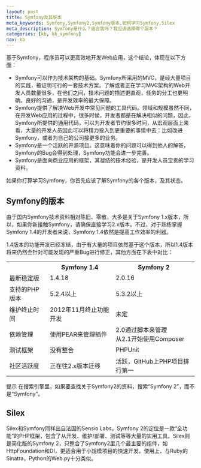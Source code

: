 ```yaml
---
layout: post
title: Symfony及其版本
meta_keywords: Symfony,Symfony2,Symfony版本,如何学习Symfony,Silex
meta_description: Symfony是什么？适合我吗？我应该选择哪个版本？
categories: [kb, kb_symfony]
nav: kb
---
```


基于Symfony，程序员可以更高效地开发Web应用，这个结论，体现在以下方面：

* Symfony可以作为技术架构的基础。Symfony所采用的MVC，是经大量项目的实践，被证明可行的一套技术方案。了解或者正在学习MVC架构的Web开发人员数量很多，在他们之间，技术问题的描述更直观，任务的分工也更明确。良好的沟通，是开发效率的最大保障。
* Symfony提供了解决Web开发中常见问题的工具代码。领域和规模虽然不同，在开发Web应用的过程中，很多时候，开发者都是在解决相似的问题，因此，Symfony所提供的通用代码，可以为开发者节约很多时间，从宏观层面上来看，大量的开发人员因此可以将精力投入到更重要的事情中去：比如改进Symfony，或者为自己的公司接更多的业务。
* Symfony是一个活跃的开源项目。这意味着你的问题可以得到他人的解答，Symfony的Bug会得到处理，Symfony功能会进一步完善。
* Symfony是面向商业应用的框架，其凝结的技术经验，是开发人员宝贵的学习资料。

如果你打算学习Symfony，你首先应该了解Symfony的各个版本，及其状态。

Symfony的版本
-------------

由于国内Symfony技术资料相对陈旧、零散，大多是关于Symfony 1.x版本，所以，如果你新接触Symfony，请确保直接学习2.x版本。不过，对于熟练掌握Symfony 1.4的开发者来说，Symfony 1.4依然是提高工作效率的利器。

1.4版本的功能开发已经冻结，由于有大量的项目依然基于这个版本，所以1.4版本将来仍然会针对可能发现的严重Bug进行修正，其他方面在下表中对比：

<table class="table table-bordered">
    <tr>
        <th></th>
        <th>Symfony 1.4</th>
        <th>Symfony 2</th>
    </tr>
    <tr>
        <td>最新稳定版</td>
        <td>1.4.18</td>
        <td>2.0.16</td>
    </tr>
    <tr>
        <td>支持的PHP版本</td>
        <td>5.2.4以上</td>
        <td>5.3.2以上</td>
    </tr>
    <tr>
        <td>维护终止时间</td>
        <td>2012年11月终止功能开发</td>
        <td>未定</td>
    </tr>
    <tr>
        <td>依赖管理</td>
        <td>使用PEAR来管理插件</td>
        <td>2.0通过脚本来管理<br />
        从2.1开始使用Composer</td>
    </tr>
    <tr>
        <td>测试框架</td>
        <td>没有整合</td>
        <td>PHPUnit</td>
    </tr>
    <tr>
        <td>社区活跃度</td>
        <td>正在往2.x版本迁移</td>
        <td>活跃，GitHub上PHP项目排行第一</td>
    </tr>
</table>

<p><span class="label">提示</span> 在搜索引擎里，如果要查找关于Symfony2的资料，搜索“Symfony 2”，而不是“Symfony”。</p>

Silex
-----

Silex和Symfony同样出自法国的Sensio Labs。Symfony 2的定位是一款“全功能”的PHP框架，包含了从开发、维护/部署、测试等等大量的实用工具。Silex则是简化版的Symfony 2，只整合了Symfony2里几个最主要的组件，如HttpFoundation和DI，更适合用于小规模项目的快速开发。使用上，与Ruby的Sinatra，Python的Web.py十分类似。
